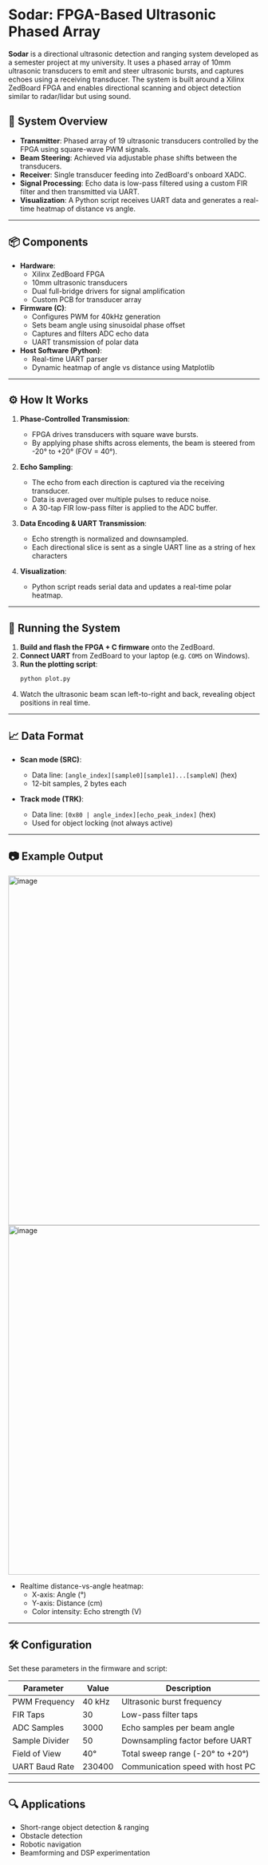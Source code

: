 # Sodar: FPGA-Based Ultrasonic Phased Array

**Sodar** is a directional ultrasonic detection and ranging system developed as a semester project at my university. It uses a phased array of 10mm ultrasonic transducers to emit and steer ultrasonic bursts, and captures echoes using a receiving transducer. The system is built around a Xilinx ZedBoard FPGA and enables directional scanning and object detection similar to radar/lidar but using sound.

## 🔧 System Overview

- **Transmitter**: Phased array of 19 ultrasonic transducers controlled by the FPGA using square-wave PWM signals.
- **Beam Steering**: Achieved via adjustable phase shifts between the transducers.
- **Receiver**: Single transducer feeding into ZedBoard's onboard XADC.
- **Signal Processing**: Echo data is low-pass filtered using a custom FIR filter and then transmitted via UART.
- **Visualization**: A Python script receives UART data and generates a real-time heatmap of distance vs angle.

---

## 📦 Components

- **Hardware**:
  - Xilinx ZedBoard FPGA
  - 10mm ultrasonic transducers
  - Dual full-bridge drivers for signal amplification
  - Custom PCB for transducer array
- **Firmware (C)**:
  - Configures PWM for 40kHz generation
  - Sets beam angle using sinusoidal phase offset
  - Captures and filters ADC echo data
  - UART transmission of polar data
- **Host Software (Python)**:
  - Real-time UART parser
  - Dynamic heatmap of angle vs distance using Matplotlib

---

## ⚙️ How It Works

1. **Phase-Controlled Transmission**:
   - FPGA drives transducers with square wave bursts.
   - By applying phase shifts across elements, the beam is steered from -20° to +20° (FOV = 40°).

2. **Echo Sampling**:
   - The echo from each direction is captured via the receiving transducer.
   - Data is averaged over multiple pulses to reduce noise.
   - A 30-tap FIR low-pass filter is applied to the ADC buffer.

3. **Data Encoding & UART Transmission**:
   - Echo strength is normalized and downsampled.
   - Each directional slice is sent as a single UART line as a string of hex characters

4. **Visualization**:
   - Python script reads serial data and updates a real-time polar heatmap.

---

## 🚀 Running the System

1. **Build and flash the FPGA + C firmware** onto the ZedBoard.
2. **Connect UART** from ZedBoard to your laptop (e.g. `COM5` on Windows).
3. **Run the plotting script**:
   ```bash
   python plot.py
   ```
4. Watch the ultrasonic beam scan left-to-right and back, revealing object positions in real time.

---

## 📈 Data Format

- **Scan mode (SRC)**:
  - Data line: `[angle_index][sample0][sample1]...[sampleN]` (hex)
  - 12-bit samples, 2 bytes each

- **Track mode (TRK)**:
  - Data line: `[0x80 | angle_index][echo_peak_index]` (hex)
  - Used for object locking (not always active)

---

## 📷 Example Output
<img width="1200" height="700" alt="image" src="https://github.com/user-attachments/assets/a53b5ded-5262-489b-be20-f020d4a3c184" />
<img width="1300" height="700" alt="image" src="https://github.com/user-attachments/assets/a7525abe-64a4-461b-9082-f24fc1468b64" />

- Realtime distance-vs-angle heatmap:
  - X-axis: Angle (°)
  - Y-axis: Distance (cm)
  - Color intensity: Echo strength (V)

---

## 🛠️ Configuration

Set these parameters in the firmware and script:

| Parameter       | Value     | Description                              |
|----------------|-----------|------------------------------------------|
| PWM Frequency  | 40 kHz    | Ultrasonic burst frequency               |
| FIR Taps       | 30        | Low-pass filter taps                     |
| ADC Samples    | 3000      | Echo samples per beam angle              |
| Sample Divider | 50        | Downsampling factor before UART          |
| Field of View  | 40°       | Total sweep range (-20° to +20°)         |
| UART Baud Rate | 230400    | Communication speed with host PC         |

---

## 🔍 Applications

- Short-range object detection & ranging
- Obstacle detection
- Robotic navigation
- Beamforming and DSP experimentation

